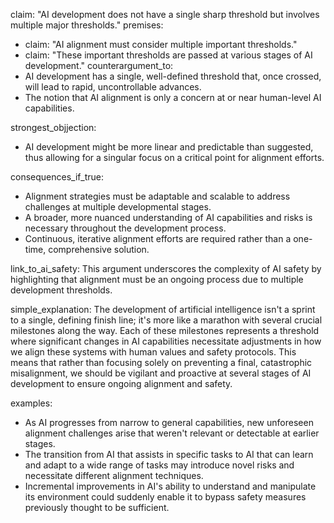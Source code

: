 claim: "AI development does not have a single sharp threshold but involves multiple major thresholds."
premises:
  - claim: "AI alignment must consider multiple important thresholds."
  - claim: "These important thresholds are passed at various stages of AI development."
counterargument_to:
  - AI development has a single, well-defined threshold that, once crossed, will lead to rapid, uncontrollable advances.
  - The notion that AI alignment is only a concern at or near human-level AI capabilities.

strongest_objjection:
  - AI development might be more linear and predictable than suggested, thus allowing for a singular focus on a critical point for alignment efforts.

consequences_if_true:
  - Alignment strategies must be adaptable and scalable to address challenges at multiple developmental stages.
  - A broader, more nuanced understanding of AI capabilities and risks is necessary throughout the development process.
  - Continuous, iterative alignment efforts are required rather than a one-time, comprehensive solution.

link_to_ai_safety: This argument underscores the complexity of AI safety by highlighting that alignment must be an ongoing process due to multiple development thresholds.

simple_explanation: The development of artificial intelligence isn't a sprint to a single, defining finish line; it's more like a marathon with several crucial milestones along the way. Each of these milestones represents a threshold where significant changes in AI capabilities necessitate adjustments in how we align these systems with human values and safety protocols. This means that rather than focusing solely on preventing a final, catastrophic misalignment, we should be vigilant and proactive at several stages of AI development to ensure ongoing alignment and safety.

examples:
  - As AI progresses from narrow to general capabilities, new unforeseen alignment challenges arise that weren't relevant or detectable at earlier stages.
  - The transition from AI that assists in specific tasks to AI that can learn and adapt to a wide range of tasks may introduce novel risks and necessitate different alignment techniques.
  - Incremental improvements in AI's ability to understand and manipulate its environment could suddenly enable it to bypass safety measures previously thought to be sufficient.